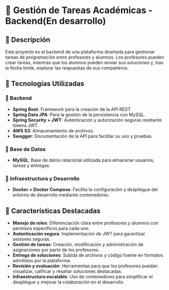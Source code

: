 # 📌 Gestión de Tareas Académicas - Backend(En desarrollo)

## 📖 Descripción
Este proyecto es el backend de una plataforma diseñada para gestionar tareas de programación entre profesores y alumnos. Los profesores pueden crear tareas, mientras que los alumnos pueden enviar sus soluciones y, tras la fecha límite, explorar las respuestas de sus compañeros. 

## 🚀 Tecnologías Utilizadas
### 🔹 Backend
- **Spring Boot**: Framework para la creación de la API REST.
- **Spring Data JPA**: Para la gestión de la persistencia con MySQL.
- **Spring Security + JWT**: Autenticación y autorización seguras mediante tokens JWT.
- **AWS S3**: Almacenamiento de archivos.
- **Swagger**: Documentación de la API para facilitar su uso y pruebas.

### 🔹 Base de Datos
- **MySQL**: Base de datos relacional utilizada para almacenar usuarios, tareas y entregas.

### 🔹 Infraestructura y Desarrollo
- **Docker + Docker Compose**: Facilita la configuración y despliegue del entorno de desarrollo mediante contenedores.

## 🎯 Características Destacadas
- **Manejo de roles**: Diferenciación clara entre profesores y alumnos con permisos específicos para cada uno.
- **Autenticación segura**: Implementación de JWT para garantizar sesiones seguras.
- **Gestión de tareas**: Creación, modificación y administración de asignaciones por parte de los profesores.
- **Entrega de soluciones**: Subida de archivos y código fuente en formatos admitidos por la plataforma.
- **Revisión y evaluación**: Herramientas para que los profesores puedan visualizar, calificar y resaltar soluciones destacadas.
- **Infraestructura escalable**: Uso de contenedores para simplificar el despliegue y mejorar la colaboración en el desarrollo.
